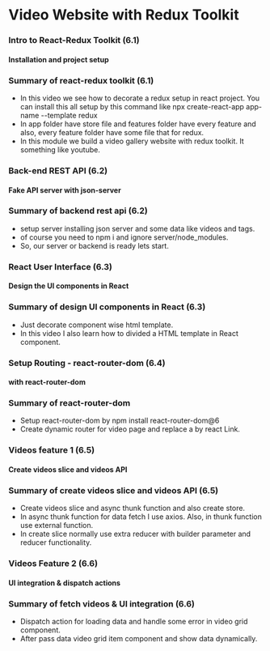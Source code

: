 # Video Website with Redux Toolkit

### Intro to React-Redux Toolkit (6.1)

#### Installation and project setup

### Summary of react-redux toolkit (6.1)

- In this video we see how to decorate a redux setup in react project. You can install this all setup by this command like npx create-react-app app-name --template redux
- In app folder have store file and features folder have every feature and also, every feature folder have some file that for redux.
- In this module we build a video gallery website with redux toolkit. It something like youtube.

### Back-end REST API (6.2)

#### Fake API server with json-server

### Summary of backend rest api (6.2)

- setup server installing json server and some data like videos and tags.
- of course you need to npm i and ignore server/node_modules.
- So, our server or backend is ready lets start.

### React User Interface (6.3)

#### Design the UI components in React

### Summary of design UI components in React (6.3)

- Just decorate component wise html template.
- In this video I also learn how to divided a HTML template in React component.

### Setup Routing - react-router-dom (6.4)

#### with react-router-dom

### Summary of react-router-dom

- Setup react-router-dom by npm install react-router-dom@6
- Create dynamic router for video page and replace a by react Link.

### Videos feature 1 (6.5)

#### Create videos slice and videos API

### Summary of create videos slice and videos API (6.5)

- Create videos slice and async thunk function and also create store.
- In async thunk function for data fetch I use axios. Also, in thunk function use external function.
- In create slice normally use extra reducer with builder parameter and reducer functionality.

### Videos Feature 2 (6.6)

#### UI integration & dispatch actions

### Summary of fetch videos & UI integration (6.6)

- Dispatch action for loading data and handle some error in video grid component.
- After pass data video grid item component and show data dynamically.
